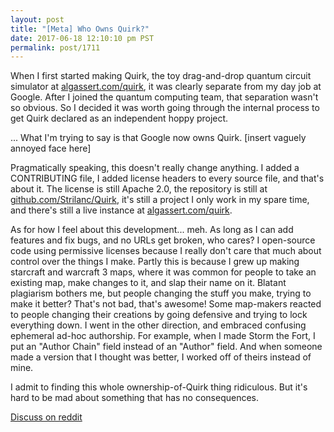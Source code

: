 ```yaml
---
layout: post
title: "[Meta] Who Owns Quirk?"
date: 2017-06-18 12:10:10 pm PST
permalink: post/1711
---
```


When I first started making Quirk, the toy drag-and-drop quantum circuit simulator at [algassert.com/quirk](http://algassert.com/quirk), it was clearly separate from my day job at Google.
After I joined the quantum computing team, that separation wasn't so obvious.
So I decided it was worth going through the internal process to get Quirk declared as an independent hoppy project.

... What I'm trying to say is that Google now owns Quirk. [insert vaguely annoyed face here]

Pragmatically speaking, this doesn't really change anything.
I added a CONTRIBUTING file, I added license headers to every source file, and that's about it.
The license is still Apache 2.0, the repository is still at [github.com/Strilanc/Quirk](http://github.com/Strilanc/Quirk), it's still a project I only work in my spare time, and there's still a live instance at [algassert.com/quirk](http://algassert.com/quirk).

As for how I feel about this development... meh.
As long as I can add features and fix bugs, and no URLs get broken, who cares?
I open-source code using permissive licenses because I really don't care that much about control over the things I make.
Partly this is because I grew up making starcraft and warcraft 3 maps, where it was common for people to take an existing map, make changes to it, and slap their name on it.
Blatant plagiarism bothers me, but people changing the stuff you make, trying to make it better?
That's not bad, that's awesome!
Some map-makers reacted to people changing their creations by going defensive and trying to lock everything down.
I went in the other direction, and embraced confusing ephemeral ad-hoc authorship.
For example, when I made Storm the Fort, I put an "Author Chain" field instead of an "Author" field.
And when someone made a version that I thought was better, I worked off of theirs instead of mine.

I admit to finding this whole ownership-of-Quirk thing ridiculous.
But it's hard to be mad about something that has no consequences.

[Discuss on reddit](https://www.reddit.com/r/algassert/comments/6i55ea/comment_thread_news_about_quirk/)
